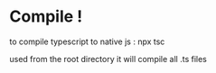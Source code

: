 # Compile !
to compile typescript to native js :
npx tsc

used from the root directory it will compile all .ts files
